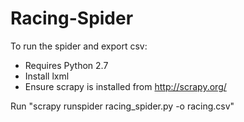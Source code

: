 # Racing-Spider
To run the spider and export csv:
  * Requires Python 2.7
  * Install lxml
  * Ensure scrapy is installed from http://scrapy.org/
  

  Run "scrapy runspider racing_spider.py -o racing.csv"
  

